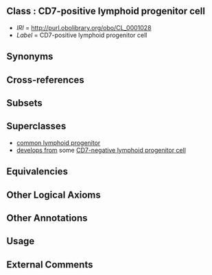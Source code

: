 
## Class : CD7-positive lymphoid progenitor cell

 * *IRI* = http://purl.obolibrary.org/obo/CL_0001028
 * *Label* = CD7-positive lymphoid progenitor cell

## Synonyms


## Cross-references


## Subsets


## Superclasses

 * [common lymphoid progenitor](../../CL/51/CL_0000051.md)
 * [develops from](../../RO/02/RO_0002202.md) some [CD7-negative lymphoid progenitor cell](../../CL/27/CL_0001027.md)

## Equivalencies


## Other Logical Axioms


## Other Annotations


## Usage


## External Comments

